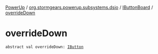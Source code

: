 [PowerUp](../../index.md) / [org.stormgears.powerup.subsystems.dsio](../index.md) / [IButtonBoard](index.md) / [overrideDown](./override-down.md)

# overrideDown

`abstract val overrideDown: `[`IButton`](../../org.stormgears.utils.dsio/-i-button/index.md)